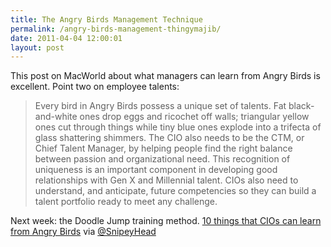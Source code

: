 ```yaml
---
title: The Angry Birds Management Technique
permalink: /angry-birds-management-thingymajib/
date: 2011-04-04 12:00:01
layout: post
---
```


This post on MacWorld about what managers can learn from Angry Birds is excellent. Point two on employee talents: 

> Every bird in Angry Birds possess a unique set of talents. Fat black-and-white ones drop eggs and ricochet off walls; triangular yellow ones cut through things while tiny blue ones explode into a trifecta of glass shattering shimmers. The CIO also needs to be the CTM, or Chief Talent Manager, by helping people find the right balance between passion and organizational need. This recognition of uniqueness is an important component in developing good relationships with Gen X and Millennial talent. CIOs also need to understand, and anticipate, future competencies so they can build a talent portfolio ready to meet any challenge.

Next week: the Doodle Jump training method. [10 things that CIOs can learn from Angry Birds](http://www.macworld.com/article/158965/2011-04-angry_birds_for_cios.html) via [@SnipeyHead](http://twitter.com/snipeyhead)